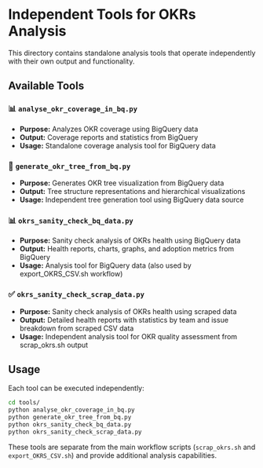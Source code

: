 # Independent Tools for OKRs Analysis

This directory contains standalone analysis tools that operate independently with their own output and functionality.

## Available Tools

### 📊 `analyse_okr_coverage_in_bq.py`
- **Purpose:** Analyzes OKR coverage using BigQuery data
- **Output:** Coverage reports and statistics from BigQuery
- **Usage:** Standalone coverage analysis tool for BigQuery data

### 🌳 `generate_okr_tree_from_bq.py`
- **Purpose:** Generates OKR tree visualization from BigQuery data
- **Output:** Tree structure representations and hierarchical visualizations
- **Usage:** Independent tree generation tool using BigQuery data source

### 📊 `okrs_sanity_check_bq_data.py`
- **Purpose:** Sanity check analysis of OKRs health using BigQuery data
- **Output:** Health reports, charts, graphs, and adoption metrics from BigQuery
- **Usage:** Analysis tool for BigQuery data (also used by export_OKRS_CSV.sh workflow)

### ✅ `okrs_sanity_check_scrap_data.py`
- **Purpose:** Sanity check analysis of OKRs health using scraped data
- **Output:** Detailed health reports with statistics by team and issue breakdown from scraped CSV data
- **Usage:** Independent analysis tool for OKR quality assessment from scrap_okrs.sh output

## Usage

Each tool can be executed independently:

```bash
cd tools/
python analyse_okr_coverage_in_bq.py
python generate_okr_tree_from_bq.py
python okrs_sanity_check_bq_data.py
python okrs_sanity_check_scrap_data.py
```

These tools are separate from the main workflow scripts (`scrap_okrs.sh` and `export_OKRS_CSV.sh`) and provide additional analysis capabilities. 